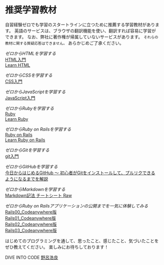 # 推奨学習教材

自習経験ゼロでも学習のスタートラインに立つために推薦する学習教材があります。
英語のサービスは、ブラウザの翻訳機能を使い、翻訳すれば容易に学習ができます。
なお、弊社に著作権が帰属していないサービスがあります。 `それらの教材に関する質疑応答はできません。` あらかじめご了承ください。

*ゼロからHTMLを学習する*  
[HTML入門](https://dotinstall.com/lessons/basic_html_v3)  
[Learn HTML](https://www.codecademy.com/learn/learn-html)  

*ゼロからCSSを学習する*  
[CSS入門](https://dotinstall.com/lessons/basic_css_v3)  

*ゼロからJavaScriptを学習する*  
[JavaScript入門](https://dotinstall.com/lessons/basic_javascript_v2)  

*ゼロからRubyを学習する*  
[Ruby](https://prog-8.com/languages/ruby)  
[Learn Ruby](https://www.codecademy.com/learn/ruby)  

*ゼロからRuby on Railsを学習する*  
[Ruby on Rails](https://prog-8.com/languages/rails5)  
[Learn Ruby on Rails](https://www.codecademy.com/learn/learn-rails)  

*ゼロからGitを学習する*  
[git入門](https://dotinstall.com/lessons/basic_git)  

*ゼロからGitHubを学習する*  
[今日からはじめるGitHub 〜 初心者がGitをインストールして、プルリクできるようになるまでを解説](https://employment.en-japan.com/engineerhub/entry/2017/01/31/110000)  

*ゼロからMarkdownを学習する*  
[Markdown記法 チートシート
Raw](https://gist.github.com/mignonstyle/083c9e1651d7734f84c99b8cf49d57fa)  

*ゼロからRuby on Railsアプリケーションの公開までを一気に体験してみる*  
[Rails00_Codeanywhere版](https://diver.diveintocode.jp/seminar_documents/rails00_codeanywhere)  
[Rails01_Codeanywhere版](https://diver.diveintocode.jp/seminar_documents/rails01_codeanywhere)  
[Rails02_Codeanywhere版](https://diver.diveintocode.jp/seminar_documents/rails02_codeanywhere)  
[Rails03_Codeanywhere版](https://diver.diveintocode.jp/seminar_documents/rails03_codeanywhere)  

はじめてのプログラミングを通して、思ったこと、感じたこと、気づいたことをぜひ教えてください。
楽しみにお待ちしております！

DIVE INTO CODE [野呂浩良](https://www.facebook.com/norotime)

